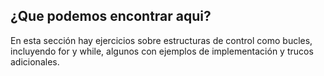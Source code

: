 <h2>¿Que podemos encontrar aqui?</h2>
<p>En esta sección hay ejercicios sobre estructuras de control como bucles, incluyendo for y while, algunos con ejemplos de implementación y trucos adicionales.</p>
